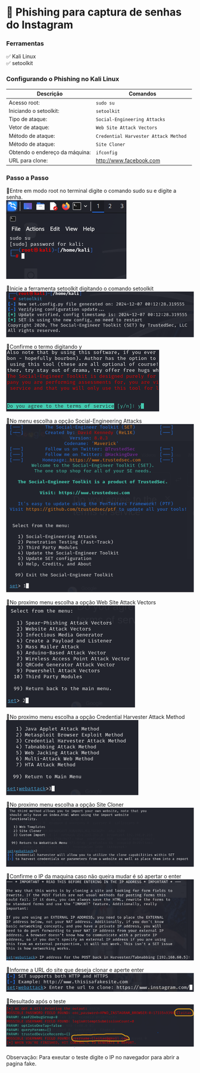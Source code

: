 # 🎣 Phishing para captura de senhas do Instagram

### Ferramentas

:white_check_mark: Kali Linux
<br>:white_check_mark: setoolkit

### Configurando o Phishing no Kali Linux
| Descrição      |  Comandos    |
| --- | --- | 
| Acesso root: |``` sudo su ```|
| Iniciando o setoolkit: |``` setoolkit ```|
| Tipo de ataque: |``` Social-Engineering Attacks ```|
| Vetor de ataque: |``` Web Site Attack Vectors ```|
| Método de ataque: |```Credential Harvester Attack Method ```|
| Método de ataque: |``` Site Cloner ```|
| Obtendo o endereço da máquina: |``` ifconfig ```|
| URL para clone: |http://www.facebook.com |



### Passo a Passo 

📌Entre em modo root no terminal digite o comando sudo su e digite a senha.<br>
![Alt text](./sudosu.PNG "Optional title")

📌Inicie a ferramenta setoolkit digitando o comando setoolkit<br> 
![Alt text](./setoolkit.PNG "Optional title")

📌Confirme o termo digitando y<br>
![Alt text](./termo.PNG "Optional title")

📌No menu escolha a opção Social-Engineering Attacks<br>
![Alt text](./menudeataques.PNG "Optional title")

📌No proximo menu escolha a opção Web Site Attack Vectors<br>
![Alt text](./2menudeataques.PNG "Optional title")

📌No proximo menu escolha a opção Credential Harvester Attack Method<br>
![Alt text](./menudeataque3.PNG "Optional title")

📌No proximo menu escolha a opção Site Cloner<br>
![Alt text](./menuataque4.PNG "Optional title")

📌Confirme o IP da maquina caso não queira mudar é só apertar o enter<br>
![Alt text](./confirmandoipdamaquina.PNG "Optional title")

📌Informe a URL do site que deseja clonar e aperte enter<br>
![Alt text](./clonandosite.PNG "Optional title")

📌Resultado após o teste<br>
![Alt text](./Resultado1.PNG "Optional title")

Observação: Para exeutar o teste digite o IP no navegador para abrir a pagina fake.
